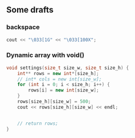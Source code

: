 ## Some drafts

### backspace
```c++
cout << "\033[1G" << "\033[100X";
```

### Dynamic array with void()
```c++
void settings(size_t size_w, size_t size_h) {
	int** rows = new int*[size_h];
	// int* cols = new int[size_w];
	for (int i = 0; i < size_h; i++) {
		rows[i] = new int[size_w];
	}
	rows[size_h][size_w] = 500;
	cout << rows[size_h][size_w] << endl;


	// return rows;
}
```

